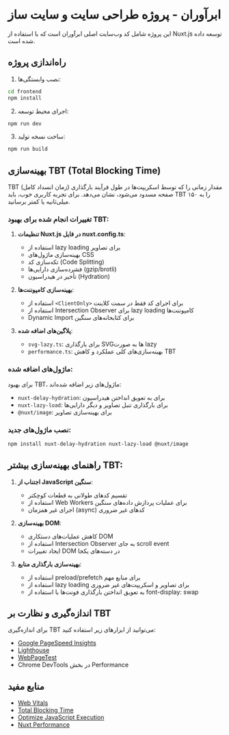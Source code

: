 # ابرآوران - پروژه طراحی سایت و سایت ساز

این پروژه شامل کد وب‌سایت اصلی ابرآوران است که با استفاده از Nuxt.js توسعه داده شده است.

## راه‌اندازی پروژه

1. نصب وابستگی‌ها:
```bash
cd frontend
npm install
```

2. اجرای محیط توسعه:
```bash
npm run dev
```

3. ساخت نسخه تولید:
```bash
npm run build
```

## بهینه‌سازی TBT (Total Blocking Time)

TBT (زمان انسداد کامل) مقدار زمانی را که توسط اسکریپت‌ها در طول فرآیند بارگذاری صفحه مسدود می‌شود، نشان می‌دهد. برای تجربه کاربری خوب، باید TBT را به ۱۵۰ میلی‌ثانیه یا کمتر برسانید.

### تغییرات انجام شده برای بهبود TBT:

1. **تنظیمات Nuxt.js در فایل nuxt.config.ts**:
   - استفاده از lazy loading برای تصاویر
   - بهینه‌سازی ماژول‌های CSS
   - تکه‌سازی کد (Code Splitting)
   - فشرده‌سازی دارایی‌ها (gzip/brotli)
   - تأخیر در هیدراسیون (Hydration)

2. **بهینه‌سازی کامپوننت‌ها**:
   - استفاده از `<ClientOnly>` برای اجرای کد فقط در سمت کلاینت
   - استفاده از Intersection Observer برای lazy loading کامپوننت‌ها
   - Dynamic Import برای کتابخانه‌های سنگین

3. **پلاگین‌های اضافه شده**:
   - `svg-lazy.ts`: برای بارگذاری SVG‌ها به صورت lazy
   - `performance.ts`: بهینه‌سازی‌های کلی عملکرد و کاهش TBT

### ماژول‌های اضافه شده:

برای بهبود TBT، ماژول‌های زیر اضافه شده‌اند:
- `nuxt-delay-hydration`: برای به تعویق انداختن هیدراسیون
- `nuxt-lazy-load`: برای بارگذاری تنبل تصاویر و دیگر دارایی‌ها
- `@nuxt/image`: برای بهینه‌سازی تصاویر

### نصب ماژول‌های جدید:

```bash
npm install nuxt-delay-hydration nuxt-lazy-load @nuxt/image
```

## راهنمای بهینه‌سازی بیشتر TBT:

1. **اجتناب از JavaScript سنگین**:
   - تقسیم کدهای طولانی به قطعات کوچکتر
   - استفاده از Web Workers برای عملیات پردازش داده‌های سنگین
   - اجرای غیر همزمان (async) کدهای غیر ضروری

2. **بهینه‌سازی DOM**:
   - کاهش عملیات‌های دستکاری DOM
   - استفاده از Intersection Observer به جای scroll event
   - ایجاد تغییرات DOM در دسته‌های یکجا

3. **بهینه‌سازی بارگذاری منابع**:
   - استفاده از preload/prefetch برای منابع مهم
   - استفاده از lazy loading برای تصاویر و اسکریپت‌های غیر ضروری
   - به تعویق انداختن بارگذاری فونت‌ها با استفاده از font-display: swap

## اندازه‌گیری و نظارت بر TBT

برای اندازه‌گیری TBT می‌توانید از ابزارهای زیر استفاده کنید:
- [Google PageSpeed Insights](https://pagespeed.web.dev/)
- [Lighthouse](https://developers.google.com/web/tools/lighthouse)
- [WebPageTest](https://www.webpagetest.org/)
- Chrome DevTools در بخش Performance

## منابع مفید

- [Web Vitals](https://web.dev/vitals/)
- [Total Blocking Time](https://web.dev/tbt/)
- [Optimize JavaScript Execution](https://web.dev/optimize-javascript-execution/)
- [Nuxt Performance](https://nuxt.com/docs/getting-started/performance)
